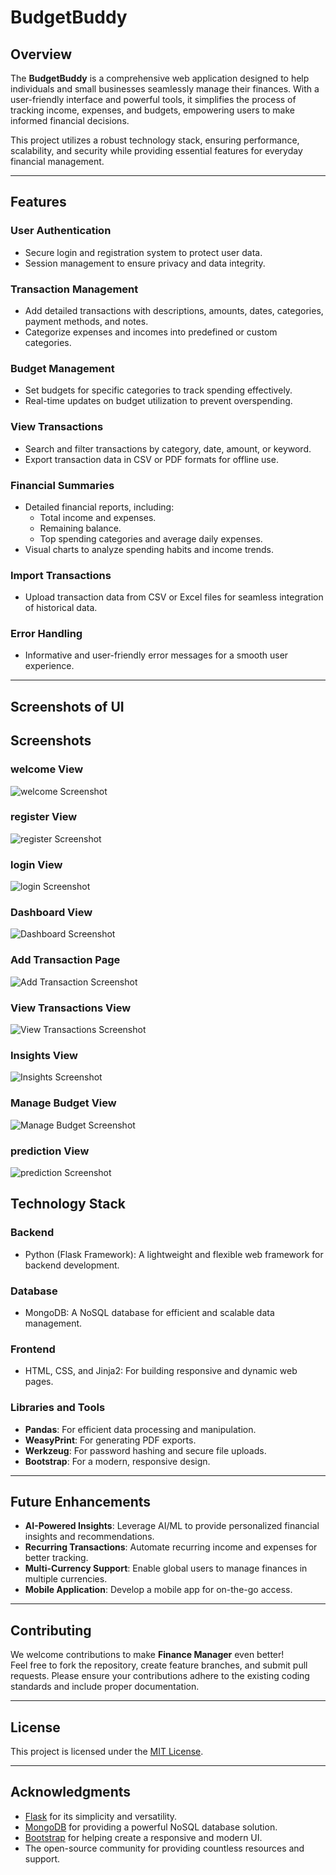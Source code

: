 # **BudgetBuddy**

## **Overview**

The **BudgetBuddy** is a comprehensive web application designed to help individuals and small businesses seamlessly manage their finances. With a user-friendly interface and powerful tools, it simplifies the process of tracking income, expenses, and budgets, empowering users to make informed financial decisions.

This project utilizes a robust technology stack, ensuring performance, scalability, and security while providing essential features for everyday financial management.

---

## **Features**

### **User Authentication**
- Secure login and registration system to protect user data.
- Session management to ensure privacy and data integrity.

### **Transaction Management**
- Add detailed transactions with descriptions, amounts, dates, categories, payment methods, and notes.
- Categorize expenses and incomes into predefined or custom categories.

### **Budget Management**
- Set budgets for specific categories to track spending effectively.
- Real-time updates on budget utilization to prevent overspending.

### **View Transactions**
- Search and filter transactions by category, date, amount, or keyword.
- Export transaction data in CSV or PDF formats for offline use.

### **Financial Summaries**
- Detailed financial reports, including:
  - Total income and expenses.
  - Remaining balance.
  - Top spending categories and average daily expenses.
- Visual charts to analyze spending habits and income trends.

### **Import Transactions**
- Upload transaction data from CSV or Excel files for seamless integration of historical data.

### **Error Handling**
- Informative and user-friendly error messages for a smooth user experience.

---
## **Screenshots of UI**
## Screenshots

### welcome View
![welcome Screenshot](screenshots/welcome.png)

### register View
![register Screenshot](screenshots/register.png)

### login View
![login Screenshot](screenshots/login.png)

### Dashboard View
![Dashboard Screenshot](screenshots/dashboard.png)

### Add Transaction Page
![Add Transaction Screenshot](screenshots/add_transaction.png)

### View Transactions View
![View Transactions Screenshot](screenshots/view_transaction.png)

### Insights View
![Insights Screenshot](screenshots/insights.png)

### Manage Budget View
![Manage Budget Screenshot](screenshots/manage_budget.png)

### prediction View
![prediction Screenshot](screenshots/prediction.png)

## **Technology Stack**

### **Backend**
- Python (Flask Framework): A lightweight and flexible web framework for backend development.

### **Database**
- MongoDB: A NoSQL database for efficient and scalable data management.

### **Frontend**
- HTML, CSS, and Jinja2: For building responsive and dynamic web pages.

### **Libraries and Tools**
- **Pandas**: For efficient data processing and manipulation.
- **WeasyPrint**: For generating PDF exports.
- **Werkzeug**: For password hashing and secure file uploads.
- **Bootstrap**: For a modern, responsive design.


---

## **Future Enhancements**

- **AI-Powered Insights**: Leverage AI/ML to provide personalized financial insights and recommendations.
- **Recurring Transactions**: Automate recurring income and expenses for better tracking.
- **Multi-Currency Support**: Enable global users to manage finances in multiple currencies.
- **Mobile Application**: Develop a mobile app for on-the-go access.

---

## **Contributing**

We welcome contributions to make **Finance Manager** even better!  
Feel free to fork the repository, create feature branches, and submit pull requests. Please ensure your contributions adhere to the existing coding standards and include proper documentation.

---

## **License**

This project is licensed under the [MIT License](LICENSE).

---

## **Acknowledgments**

- [Flask](https://flask.palletsprojects.com/) for its simplicity and versatility.  
- [MongoDB](https://www.mongodb.com/) for providing a powerful NoSQL database solution.  
- [Bootstrap](https://getbootstrap.com/) for helping create a responsive and modern UI.  
- The open-source community for providing countless resources and support.


